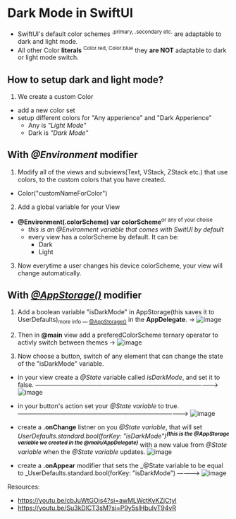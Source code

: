 # Dark Mode in SwiftUI

- SwiftUI's default color schemes <sup>.primary, .secondary etc.</sup> are adaptable to dark and light mode.
- All other Color **literals** <sup> Color.red, Color.blue</sup> they **are NOT** adaptable to dark or light mode switch.

## How to setup dark and light mode?

1. We create a custom Color
- add a new color set
- setup different colors for "Any apperience" and "Dark Apperience"
  - Any is _"Light Mode"_
  - Dark is _"Dark Mode"_

## With _@Environment_ modifier

1. Modify all of the views and subviews(Text, VStack, ZStack etc.) that use colors, to the custom colors that you have created.
  - Color("customNameForColor")
2. Add a global variable for your View
- **@Environment(\.colorScheme) var colorScheme**<sup>or any of your choise</sup>
  - _this is an @Environment variable that comes with SwitUI by default_
  - every view has a colorScheme by default. It can be:
      - Dark
      - Light
3. Now everytime a user changes his device colorScheme, your view will change automatically.

## With _[@AppStorage()](https://github.com/John-Mark01/learning-swift/blob/ac995e0efc5b321ad79cd8e1d752e5f4e60d97f7/%40AppStorage.md)_ modifier

1. Add a boolean variable "isDarkMode" in AppStorage(this saves it to UserDefaults)<sub>more info — [@AppStorage()](https://github.com/John-Mark01/learning-swift/blob/ac995e0efc5b321ad79cd8e1d752e5f4e60d97f7/%40AppStorage.md)</sub> in the **AppDelegate**. -> ![image](https://github.com/John-Mark01/learning-swift/assets/147177515/c26e35ec-2760-4973-b648-8ece366a48a3)

2. Then in **@main** view add a preferedColorScheme ternary operator to activly switch between themes -> ![image](https://github.com/John-Mark01/learning-swift/assets/147177515/c24c8175-c0ba-4923-a552-e6662ffe7902)

3. Now choose a button, switch of any element that can change the state of the "isDarkMode" variable.
- in your view create a _@State_ variable called _isDarkMode_, and set it to false. ——————————————————————————————> ![image](https://github.com/John-Mark01/learning-swift/assets/147177515/ed45c871-583c-4038-80b3-8704d973d91f)

- in your button's action set your _@State variable_ to true. ————————————————————————————> ![image](https://github.com/John-Mark01/learning-swift/assets/147177515/c75e3a1e-0074-4564-82e7-0d78e3e8e66e)

- create a **.onChange** listner on you _@State variable_, that will set _UserDefaults.standard.bool(forKey: "isDarkMode")_<sup>***(this is the @AppStorage variable we created in the @main/AppDelegate)***</sup> with a new value from _@State variable_ when the _@State variable_ updates. ![image](https://github.com/John-Mark01/learning-swift/assets/147177515/bafb51c5-15ac-486e-9d4c-91df5711d7ac)

- create a **.onAppear** modifier that sets the _@State variable to be equal to _UserDefaults.standard.bool(forKey: "isDarkMode") ————> ![image](https://github.com/John-Mark01/learning-swift/assets/147177515/71b67d36-8406-425d-91a6-0459b1cae2ad)


Resources: 
- https://youtu.be/cbJuWtGOjs4?si=awMLWctKyKZjCtyl
- https://youtu.be/Su3kDlCT3sM?si=P9y5slHbuIvT94vR
                                        

